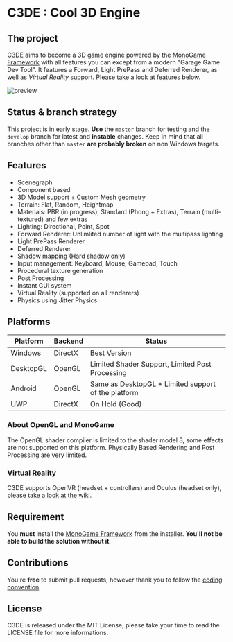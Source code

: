 # C3DE : Cool 3D Engine

## The project
C3DE aims to become a 3D game engine powered by the [MonoGame Framework](https://github.com/MonoGame/MonoGame) with all features you can except from a modern "Garage Game Dev Tool". It features a Forward, Light PrePass and Deferred Renderer, as well as *Virtual Reality* support. Please take a look at features below.

![preview](http://78.media.tumblr.com/9a7fd3f3dd743e8d32c8f4e1f98ffe79/tumblr_p26hge9n4w1s15knro2_1280.jpg)

## Status & branch strategy
This project is in early stage. **Use** the `master` branch for testing and the `develop` branch for latest and **instable** changes. Keep in mind that all branches other than `master` **are probably broken** on non Windows targets.

## Features
- Scenegraph
- Component based
- 3D Model support + Custom Mesh geometry
- Terrain: Flat, Random, Heightmap
- Materials: PBR (in progress), Standard (Phong + Extras), Terrain (multi-textured) and few extras
- Lighting: Directional, Point, Spot
- Forward Renderer: Unlimlited number of light with the multipass lighting
- Light PrePass Renderer
- Deferred Renderer
- Shadow mapping (Hard shadow only)
- Input management: Keyboard, Mouse, Gamepad, Touch
- Procedural texture generation
- Post Processing
- Instant GUI system
- Virtual Reality (supported on all renderers)
- Physics using Jitter Physics

## Platforms
| Platform  | Backend | Status |
|-----------|---------|--------|
| Windows   | DirectX | Best Version |
| DesktopGL | OpenGL  | Limited Shader Support, Limited Post Processing |
| Android   | OpenGL  | Same as DesktopGL + Limited support of the platform |
| UWP       | DirectX | On Hold (Good) |

### About OpenGL and MonoGame
The OpenGL shader compiler is limited to the shader model 3, some effects are not supported on this platform. 
Physically Based Rendering and Post Processing are very limited.

### Virtual Reality
C3DE supports OpenVR (headset + controllers) and Oculus (headset only), please [take a look at the wiki](https://github.com/demonixis/C3DE/wiki/Virtual-Reality).

## Requirement
You **must** install the [MonoGame Framework](http://www.monogame.net/downloads/) from the installer. **You'll not be able to build the solution without it**.

## Contributions
You're **free** to submit pull requests, however thank you to follow the [coding convention](https://msdn.microsoft.com/en-US/library/ff926074.aspx). 

## License
C3DE is released under the MIT License, please take your time to read the LICENSE file for more informations.
